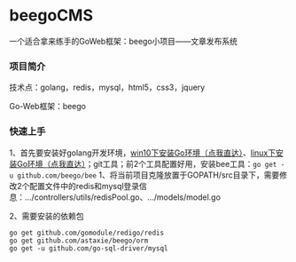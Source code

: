 # beegoCMS
一个适合拿来练手的GoWeb框架：beego小项目——文章发布系统

### 项目简介

技术点：golang，redis，mysql，html5，css3，jquery

Go-Web框架：beego

### 快速上手

1、首先要安装好golang开发环境，[win10下安装Go环境（点我直达）](https://www.jianshu.com/p/a86b4b3cb9ba)、[linux下安装Go环境（点我直达）](https://www.jianshu.com/p/09480e44b87a)；git工具；前2个工具配置好用，安装bee工具：`go get -u github.com/beego/bee`
1、将当前项目克隆放置于GOPATH/src目录下，需要修改2个配置文件中的redis和mysql登录信息：.../controllers/utils/redisPool.go、.../models/model.go

2、需要安装的依赖包
```
go get github.com/gomodule/redigo/redis
go get github.com/astaxie/beego/orm
go get -u github.com/go-sql-driver/mysql
```

